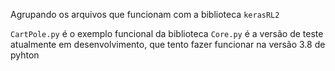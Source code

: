 Agrupando os arquivos que funcionam com a biblioteca `kerasRL2`

`CartPole.py` é o exemplo funcional da biblioteca
`Core.py` é a versão de teste atualmente em desenvolvimento, que tento fazer funcionar na versão 3.8 de pyhton